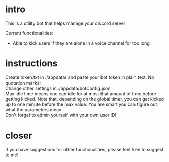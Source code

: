 # intro
 This is a utility bot that helps manage your discord server

 Current functionalities:
 * Able to kick users if they are alone in a voice channel for too long

 # instructions
 Create token.txt in ./appdata/ and paste your bot token in plain text. No quotation marks!  
 Change other settings in ./appdata/botConfig.json  
    Max idle time means one can idle for at most that amount of time before getting kicked.
    Note that, depending on the global timer, you can get kicked up to one minute before the max value.
 You are smart you can figure out what the parameters mean.  
 Don't forget to admin yourself with your own user ID!

 # closer
 If you have suggestions for other functionalities, please feel free to suggest to me!